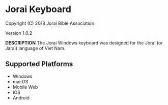 Jorai Keyboard
=====================

Copyright (C) 2018 Jorai Bible Association

Version 1.0.2

__DESCRIPTION__
The Jorai Windows keyboard was designed for the Jorai (or Jarai) language of Viet Nam.

Supported Platforms
-------------------
 * Windows
 * macOS
 * Mobile Web
 * iOS
 * Android

 